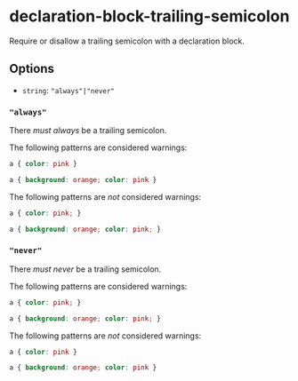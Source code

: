 # declaration-block-trailing-semicolon

Require or disallow a trailing semicolon with a declaration block.

## Options

* `string`: `"always"|"never"`

### `"always"`

There *must always* be a trailing semicolon.

The following patterns are considered warnings:

```css
a { color: pink }
```

```css
a { background: orange; color: pink }
```

The following patterns are *not* considered warnings:

```css
a { color: pink; }
```

```css
a { background: orange; color: pink; }
```

### `"never"`

There *must never* be a trailing semicolon.

The following patterns are considered warnings:

```css
a { color: pink; }
```

```css
a { background: orange; color: pink; }
```

The following patterns are *not* considered warnings:

```css
a { color: pink }
```

```css
a { background: orange; color: pink }
```
